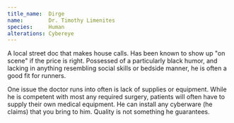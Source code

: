 ```yaml
---
title_name:  Dirge
name:        Dr. Timothy Limenites
species:     Human
alterations: Cybereye
---
```


A local street doc that makes house calls. Has been known to show up "on scene" if the
price is right. Possessed of a particularly black humor, and lacking in anything
resembling social skills or bedside manner, he is often a good fit for runners.

One issue the doctor runs into often is lack of supplies or equipment. While he is
competent with most any required surgery, patients will often have to supply their
own medical equipment. He can install any cyberware (he claims) that you bring to him.
Quality is not something he guarantees.
